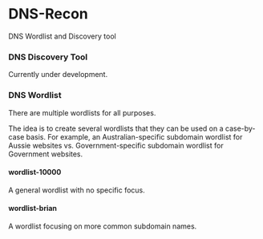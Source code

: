 # DNS-Recon
DNS Wordlist and Discovery tool

### DNS Discovery Tool
Currently under development.

### DNS Wordlist
There are multiple wordlists for all purposes.

The idea is to create several wordlists that they can be used on a case-by-case basis. For example, an Australian-specific subdomain wordlist for Aussie websites vs. Government-specific subdomain wordlist for Government websites.

#### wordlist-10000
A general wordlist with no specific focus.

#### wordlist-brian
A wordlist focusing on more common subdomain names.

